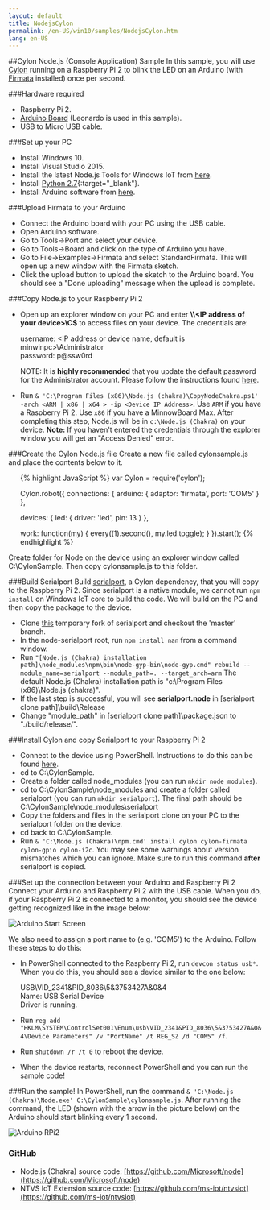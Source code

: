 ```yaml
---
layout: default
title: NodejsCylon
permalink: /en-US/win10/samples/NodejsCylon.htm
lang: en-US
---
```


##Cylon Node.js (Console Application) Sample
In this sample, you will use [Cylon](https://www.npmjs.com/package/cylon) running on a Raspberry Pi 2 to blink the LED on an Arduino (with [Firmata](https://www.npmjs.com/package/firmata) installed) once per second.

###Hardware required
* Raspberry Pi 2.
* [Arduino Board](https://www.arduino.cc/en/main/products) (Leonardo is used in this sample).
* USB to Micro USB cable.

###Set up your PC
* Install Windows 10.
* Install Visual Studio 2015.
* Install the latest Node.js Tools for Windows IoT from [here](https://github.com/ms-iot/ntvsiot/releases).
* Install [Python 2.7](https://www.python.org/downloads/){:target="_blank"}.
* Install Arduino software from [here](https://www.arduino.cc/en/Main/Software).


###Upload Firmata to your Arduino
* Connect the Arduino board with your PC using the USB cable.
* Open Arduino software.
* Go to Tools->Port and select your device.
* Go to Tools->Board and click on the type of Arduino you have.
* Go to File->Examples->Firmata and select StandardFirmata. This will open up a new window with the Firmata sketch.
* Click the upload button to upload the sketch to the Arduino board. You should see a "Done uploading" message when the upload is complete.


###Copy Node.js to your Raspberry Pi 2
* Open up an explorer window on your PC and enter **\\\\\<IP address of your device\>\\C$** to access files on your device. The credentials are:

   username: <IP address or device name, default is minwinpc>\Administrator  
   password: p@ssw0rd  

  NOTE: It is **highly recommended** that you update the default password for the Administrator account.  Please follow the instructions found [here]({{site.baseurl}}/{{page.lang}}/win10/samples/PowerShell.htm).  

* Run `& 'C:\Program Files (x86)\Node.js (chakra)\CopyNodeChakra.ps1' -arch <ARM | x86 | x64 > -ip <Device IP Address>`. Use `ARM` if you have a Raspberry Pi 2. Use `x86` if you have a MinnowBoard Max. 
  After completing this step, Node.js will be in `c:\Node.js (Chakra)` on your device. **Note:** If you haven't entered the credentials through the explorer window you will get an "Access Denied" error.


###Create the Cylon Node.js file
Create a new file called cylonsample.js and place the contents below to it.
<UL>
{% highlight JavaScript %}
var Cylon = require('cylon');

Cylon.robot({
  connections: {
    arduino: { adaptor: 'firmata', port: 'COM5' }
  },

  devices: {
    led: { driver: 'led', pin: 13 }
  },

  work: function(my) {
    every((1).second(), my.led.toggle);
  }
}).start();
{% endhighlight %}
</UL>
Create folder for Node on the device using an explorer window called C:\CylonSample. Then copy cylonsample.js to this folder.


###Build Serialport
Build [serialport](https://www.npmjs.com/package/serialport), a Cylon dependency, that you will copy to the Raspberry Pi 2. Since serialport is a native module, 
we cannot run `npm install` on Windows IoT core to build the code. We will build on the PC and then copy the package to the device.

* Clone [this](https://github.com/ms-iot/node-serialport) temporary fork of serialport and checkout the 'master' branch.
* In the node-serialport root, run `npm install nan` from a command window.
* Run `"[Node.js (Chakra) installation path]\node_modules\npm\bin\node-gyp-bin\node-gyp.cmd" rebuild --module_name=serialport --module_path=. --target_arch=arm` 
  The default Node.js (Chakra) installation path is "c:\Program Files (x86)\Node.js (chakra)".
* If the last step is successful, you will see **serialport.node** in [serialport clone path]\build\Release
* Change "module_path" in [serialport clone path]\package.json to "./build/release/".


###Install Cylon and copy Serialport to your Raspberry Pi 2
* Connect to the device using PowerShell. Instructions to do this can be found [here]({{site.baseurl}}/{{page.lang}}/win10/samples/PowerShell.htm).
* cd to C:\CylonSample.
* Create a folder called node_modules (you can run `mkdir node_modules`).
* cd to C:\CylonSample\node_modules and create a folder called serialport (you can run `mkdir serialport`). The final path should be C:\CylonSample\node_modules\serialport
* Copy the folders and files in the serialport clone on your PC to the serialport folder on the device.
* cd back to C:\CylonSample.
* Run `& 'C:\Node.js (Chakra)\npm.cmd' install cylon cylon-firmata cylon-gpio cylon-i2c`. You may see some warnings about version mismatches which you can ignore. Make sure to run this command **after** serialport is copied.



###Set up the connection between your Arduino and Raspberry Pi 2
Connect your Arduino and Raspberry Pi 2 with the USB cable. When you do, if your Raspberry Pi 2 is connected to a monitor, 
you should see the device getting recognized like in the image below:

![Arduino Start Screen]({{site.baseurl}}/images/Nodejs/arduino-startscreen.jpg)

We also need to assign a port name to (e.g. 'COM5') to the Arduino. Follow these steps to do this:

* In PowerShell connected to the Raspberry Pi 2, run `devcon status usb*`. When you do this, you should see a device similar to the one below:

   USB\VID_2341&PID_8036\5&3753427A&0&4  
   Name: USB Serial Device  
   Driver is running.
* Run `reg add "HKLM\SYSTEM\ControlSet001\Enum\usb\VID_2341&PID_8036\5&3753427A&0&4\Device Parameters" /v "PortName" /t REG_SZ /d "COM5" /f`.
* Run `shutdown /r /t 0` to reboot the device.
* When the device restarts, reconnect PowerShell and you can run the sample code!


###Run the sample!
In PowerShell, run the command `& 'C:\Node.js (Chakra)\Node.exe' C:\CylonSample\cylonsample.js`.
After running the command, the LED (shown with the arrow in the picture below) on the Arduino should start blinking every 1 second.

![Arduino RPi2]({{site.baseurl}}/images/Nodejs/arduino-rpi2.jpg)


### GitHub
* Node.js (Chakra) source code: [https://github.com/Microsoft/node](https://github.com/Microsoft/node)
* NTVS IoT Extension source code: [https://github.com/ms-iot/ntvsiot](https://github.com/ms-iot/ntvsiot)
